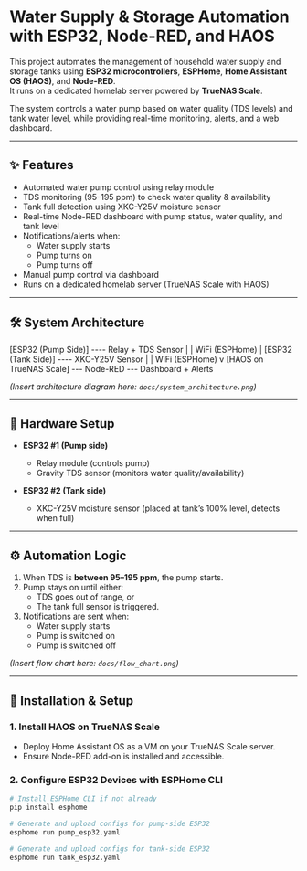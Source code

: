 # Water Supply & Storage Automation with ESP32, Node-RED, and HAOS

This project automates the management of household water supply and storage tanks using **ESP32 microcontrollers**, **ESPHome**, **Home Assistant OS (HAOS)**, and **Node-RED**.  
It runs on a dedicated homelab server powered by **TrueNAS Scale**.

The system controls a water pump based on water quality (TDS levels) and tank water level, while providing real-time monitoring, alerts, and a web dashboard.

---

## ✨ Features
- Automated water pump control using relay module
- TDS monitoring (95–195 ppm) to check water quality & availability
- Tank full detection using XKC-Y25V moisture sensor
- Real-time Node-RED dashboard with pump status, water quality, and tank level
- Notifications/alerts when:
  - Water supply starts
  - Pump turns on
  - Pump turns off
- Manual pump control via dashboard
- Runs on a dedicated homelab server (TrueNAS Scale with HAOS)

---

## 🛠️ System Architecture
[ESP32 (Pump Side)] ---- Relay + TDS Sensor
|
| WiFi (ESPHome)
|
[ESP32 (Tank Side)] ---- XKC-Y25V Sensor
|
| WiFi (ESPHome)
v
[HAOS on TrueNAS Scale] --- Node-RED --- Dashboard + Alerts

*(Insert architecture diagram here: `docs/system_architecture.png`)*

---

## 📡 Hardware Setup
- **ESP32 #1 (Pump side)**  
  - Relay module (controls pump)  
  - Gravity TDS sensor (monitors water quality/availability)  

- **ESP32 #2 (Tank side)**  
  - XKC-Y25V moisture sensor (placed at tank’s 100% level, detects when full)  

---

## ⚙️ Automation Logic
1. When TDS is **between 95–195 ppm**, the pump starts.  
2. Pump stays on until either:  
   - TDS goes out of range, or  
   - The tank full sensor is triggered.  
3. Notifications are sent when:  
   - Water supply starts  
   - Pump is switched on  
   - Pump is switched off  

*(Insert flow chart here: `docs/flow_chart.png`)*

---

## 🚀 Installation & Setup

### 1. Install HAOS on TrueNAS Scale
- Deploy Home Assistant OS as a VM on your TrueNAS Scale server.  
- Ensure Node-RED add-on is installed and accessible.

### 2. Configure ESP32 Devices with ESPHome CLI
```bash
# Install ESPHome CLI if not already
pip install esphome

# Generate and upload configs for pump-side ESP32
esphome run pump_esp32.yaml

# Generate and upload configs for tank-side ESP32
esphome run tank_esp32.yaml
